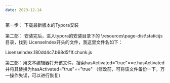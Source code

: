 ```yaml
---
date: 2023-12-14
---
```


第一步： 下载最新版本的Typora安装

第二部： 安装完后，进入typora的安装目录下的 \resources\page-dist\static\js 目录，找到 LicenseIndex开头的文件，我这里文件名如下：

Lisenselndex.180dd4c7.b98d5f1f.chunk.js

第三部：用文本编辑器打开该文件，搜索hasActivated="true"==e.hasActivated并将其替换为hasActivated="true"=="true"
（修改前，可将该文件备份一下，万一操作失误，可以进行恢复）